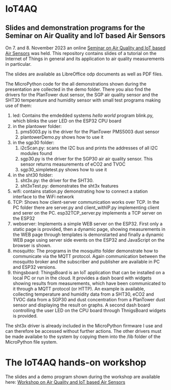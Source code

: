 # IoT4AQ
## Slides and demonstration programs for the Seminar on Air Quality and IoT based Air Sensors
On 7. and 8. November 2023 an online [Seminar on Air Quality and IoT based Air Sensors](https://indico.cern.ch/event/1316999/page/30572-iot4aq-project) was held. 
This repository contains slides of a tutorial on the Internet of Things in general and its application to air quality measurements in particular.  

The slides are available as LibreOffice odp documents as well as PDF files.

The MicroPython code for the all demonstrations shown during the presentation are collected in the demo folder. There you also find the drivers for the PlanTower dust sensor, the SGP air quality sensor and the SHT30 temperature and humidity sensor with small test programs making use of them:
1. led: Contains the emdedded systems _hello world_ program blink.py, which blinks the user LED on the ESP32 CPU board
2. in the plantower folder:
   1. pms5003.py is the driver for the PlanTower PMS5003 dust sensor
   2. plantowerDemo.py shows how to use it
3. in the sgp30 folder:
   1. i2cScan.py: scans the I2C bus and prints the addresses of all I2C modules found
   2. sgp30.py is the driver for the SGP30 air air quality sensor. This sensor returns measurements of eCO2 and TVOC
   3. sgp30_simpletest.py shows how to use it
4. in the sht30 folder:
   1. sht3x.py: the driver for the SHT30.
   2. sht3xTest.py: demonstrates the sht3x features
5. wifi: contains station.py demonstrating how to connect a station interface to the WiFi network
6. TCP: Shows how client-server communication works over TCP. In the PC folder there are server.py and client_withIP.py implementing client and serer on the PC. esp32TCP_server.py implements a TCP server on the ESP32
7. webserver: Implements a simple WEB server on the ESP32. First only a static page is provided, then a dynamic page, showing measurements in the WEB page through templates is demonstarted and finally a dynamic WEB page using server side events on the ESP32 and JavaScript on the browser is shown.
8. mosquitto: The programs in the mosquitto folder demonstrate how to communicate via the MQTT protocol. Again communication between the mosquitto broker and the subscriber and publisher are available in PC and ESP32 versions.
9. thingsboard: ThingsBoard is an IoT application that can be installed on a local PC or run in the cloud. It provides a dash board with widgets showing results from measurements, which have been communicated to it through a MQTT protocol (or HTTP). An example is available, collecting temperature and humidity data from a SHT30, eCO2 and TVOC data from a SGP30 and dust concentration from a PlanTower dust sensor and displaying the result on graphs. A second dash board controlling the user LED on the CPU board through ThnigsBoard widgets is provided.

The sht3x driver is already included in the MicroPython firmware I use and can therefore be accessed without further actions. The other drivers must be made availabe to the system by copying them into the /lib folder of the MicroPython file system.

# The IoT4AQ hands-on workshop
The slides and a demo program shown during the workshop are available here:
[Workshop on Air Quality and IoT based Air Sensors](https://github.com/uraich/IoT4AQ_B) 

